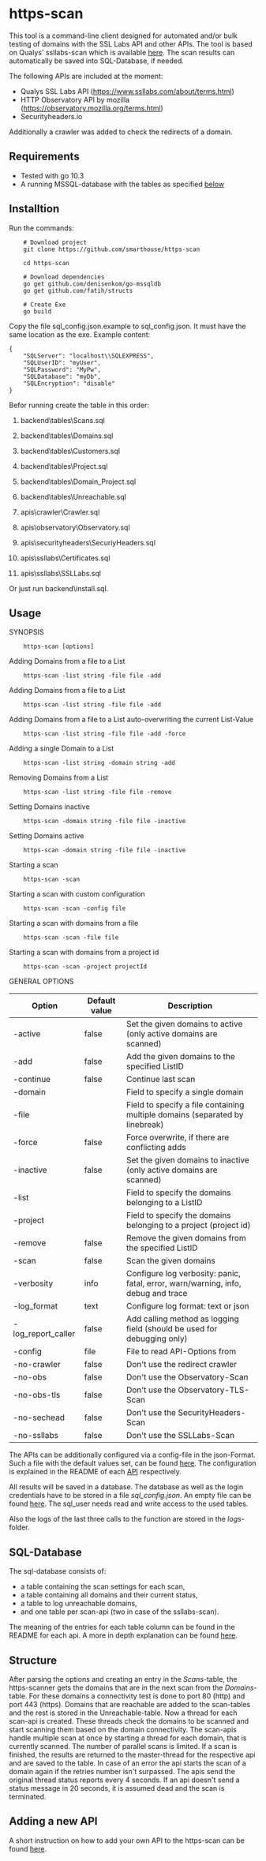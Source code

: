https-scan
============

This tool is a command-line client designed for automated and/or bulk testing of domains with
the SSL Labs API and other APIs. The tool is based on Qualys' ssllabs-scan which is available
[here](https://github.com/ssllabs/ssllabs-scan). The scan results can automatically be saved 
into SQL-Database, if needed.

The following APIs are included at the moment:

* Qualys SSL Labs API (https://www.ssllabs.com/about/terms.html)
* HTTP Observatory API by mozilla (https://observatory.mozilla.org/terms.html)
* Securityheaders.io

Additionally a crawler was added to check the redirects of a domain. 



## Requirements

* Tested with go 10.3
* A running MSSQL-database with the tables as specified [below](#sql-table)

## Installtion

Run the commands:
```
    # Download project
    git clone https://github.com/smarthouse/https-scan
    
    cd https-scan
    
    # Download dependencies
    go get github.com/denisenkom/go-mssqldb
    go get github.com/fatih/structs
    
    # Create Exe
    go build
```

Copy the file sql_config.json.example to sql_config.json.
It must have the same location as the exe.
Example content:
```
{
    "SQLServer": "localhost\\SQLEXPRESS",
    "SQLUserID": "myUser",
    "SQLPassword": "MyPw",
    "SQLDatabase": "myDb",
    "SQLEncryption": "disable"
}
```

Befor running create the table in this order:
  1. backend\tables\Scans.sql
  2. backend\tables\Domains.sql
  3. backend\tables\Customers.sql
  4. backend\tables\Project.sql
  5. backend\tables\Domain_Project.sql
  6. backend\tables\Unreachable.sql

  7. apis\crawler\Crawler.sql
  8. apis\observatory\Observatory.sql
  9. apis\securityheaders\SecuriyHeaders.sql
 10. apis\ssllabs\Certificates.sql
 11. apis\ssllabs\SSLLabs.sql

Or just run backend\install.sql.

## Usage 

SYNOPSIS
```
    https-scan [options]
```

Adding Domains from a file to a List
```
    https-scan -list string -file file -add
```

Adding Domains from a file to a List
```
    https-scan -list string -file file -add
```

Adding Domains from a file to a List auto-overwriting the current List-Value
```
    https-scan -list string -file file -add -force
```

Adding a single Domain to a List
```
    https-scan -list string -domain string -add
```

Removing Domains from a List
```
    https-scan -list string -file file -remove
```

Setting Domains inactive
```
    https-scan -domain string -file file -inactive
```

Setting Domains active
```
    https-scan -domain string -file file -inactive
```

Starting a scan
```
    https-scan -scan
```

Starting a scan with custom configuration
```
    https-scan -scan -config file
```

Starting a scan with domains from a file
```
    https-scan -scan -file file
```

Starting a scan with domains from a project id
```
    https-scan -scan -project projectId
```

GENERAL OPTIONS

| Option      | Default value | Description |
| ----------- | ------------- | ----------- |
| -active | false | Set the given domains to active (only active domains are scanned)|
| -add | false | Add the given domains to the specified ListID |
| -continue | false | Continue last scan |
| -domain | | Field to specify a single domain|
| -file | | Field to specify a file containing multiple domains (separated by linebreak)|
| -force | false | Force overwrite, if there are conflicting adds|
| -inactive | false | Set the given domains to inactive (only active domains are scanned)|
| -list | | Field to specify the domains belonging to a ListID |
| -project | | Field to specify the domains belonging to a project (project id) |
| -remove | false | Remove the given domains from the specified ListID |
| -scan | false | Scan the given domains|
| -verbosity | info | Configure log verbosity: panic, fatal, error, warn/warning, info, debug and trace |
| -log_format | text | Configure log format: text or json |
| -log_report_caller | false | Add calling method as logging field (should be used for debugging only) |
| -config | file | File to read API-Options from
| -no-crawler | false | Don't use the redirect crawler|
| -no-obs | false | Don't use the Observatory-Scan|
| -no-obs-tls | false | Don't use the Observatory-TLS-Scan|
| -no-sechead | false | Don't use the SecurityHeaders-Scan|
| -no-ssllabs | false | Don't use the SSLLabs-Scan|

The APIs can be additionally configured via a config-file in the json-Format. Such a file with the
default values set, can be found [here](defaultConfig.json). The configuration is explained in the
README of each [API](apis/README.md) respectively.

All results will be saved in a database. The database as well as the login credentials have to be 
stored in a file *sql_config.json*. An empty file can be found [here](sql_config.json.example).
The sql_user needs read and write access to the used tables.

Also the logs of the last three calls to the function are stored in the *logs*-folder.

## SQL-Database
<a name="sql-table"></a>
The sql-database consists of:
* a table containing the scan settings for each scan,
* a table containing all domains and their current status,
* a table to log unreachable domains,
* and one table per scan-api (two in case of the ssllabs-scan).

The meaning of the entries for each table column can be found in the README for each api. A more in depth
explanation can be found [here](backend/README.md).


## Structure

After parsing the options and creating an entry in the *Scans*-table, the https-scanner gets the domains
that are in the next scan from the *Domains*-table. For these domains a connectivity test is done to 
port 80 (http) and port 443 (https). Domains that are reachable are added to the scan-tables and the rest
is stored in the Unreachable-table. Now a thread for each scan-api is created. These threads check the 
domains to be scanned and start scanning them based on the domain connectivity. The scan-apis handle 
multiple scan at once by starting a thread for each domain, that is currently scanned. The number of 
parallel scans is limited. If a scan is finished, the results are returned to the master-thread for the 
respective api and are saved to the table. In case of an error the api starts the scan of a domain again 
if the retries number isn't surpassed. The apis send the original thread status reports every 4 seconds. 
If an api doesn't send a status message in 20 seconds, it is assumed dead and the scan is terminated.

## Adding a new API

A short instruction on how to add your own API to the https-scan can be found [here](apis/example).


